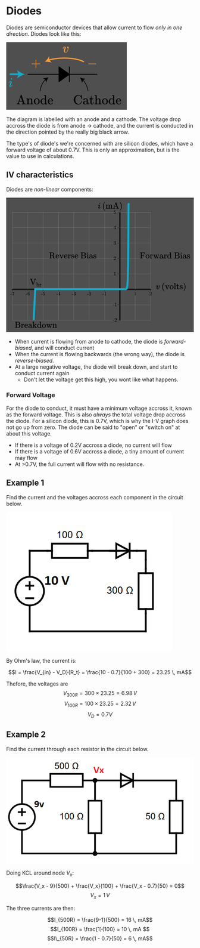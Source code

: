 # Diodes

Diodes are semiconductor devices that allow current to flow _only in one direction._ Diodes look like this:

![](./img/diode.png)

The diagram is labelled with an anode and a cathode. The voltage drop accross the diode is from anode -> cathode, and the current is conducted in the direction pointed by the really big black arrow.

The type's of diode's we're concerned with are silicon diodes, which have a forward voltage of about 0.7V. This is only an approximation, but is the value to use in calculations.

## IV characteristics

Diodes are _non-linear_ components:

![](./img/diode-iv.png)

- When current is flowing from anode to cathode, the diode is _forward-biased_, and will conduct current
- When the current is flowing backwards (the wrong way), the diode is _reverse-biased_.
- At a large negative voltage, the diode will break down, and start to conduct current again
  - Don't let the voltage get this high, you wont like what happens.

### Forward Voltage

For the diode to conduct, it must have a minimum voltage accross it, known as the forward voltage. This is also _always_ the total voltage drop accross the diode. For a silicon diode, this is 0.7V, which is why the I-V graph does not go up from zero. The diode can be said to "open" or "switch on" at about this voltage.

- If there is a voltage of 0.2V accross a diode, no current will flow
- If there is a voltage of 0.6V accross a diode, a tiny amount of current may flow
- At >0.7V, the full current will flow with no resistance.

## Example 1

Find the current and the voltages accross each component in the circuit below.

![](./img/diode-ex1.png)

By Ohm's law, the current is:

$$I = \frac{V_{in} - V_D}{R_t} = \frac{10 - 0.7}{100 + 300} = 23.25 \, mA$$

Thefore, the voltages are
$$V_{300R} = 300 \times 23.25 = 6.98 \, V$$
$$V_{100R} = 100 \times 23.25 = 2.32 \, V$$
$$V_D = 0.7V$$

## Example 2

Find the current through each resistor in the circuit below.

![](./img/diode-ex2.png)

Doing KCL around node $V_x$:

$$\frac{V_x - 9}{500} + \frac{V_x}{100} + \frac{V_x - 0.7}{50} = 0$$
$$V_x = 1 \, V$$

The three currents are then:

$$I_{500R} = \frac{9-1}{500} = 16 \, mA$$
$$I_{100R} = \frac{1}{100} = 10 \, mA  $$
$$I\_{50R} = \frac{1 - 0.7}{50} = 6 \, mA$$
